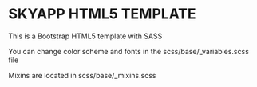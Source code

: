 SKYAPP HTML5 TEMPLATE
================

This is a Bootstrap HTML5 template with SASS

You can change color scheme and fonts in the scss/base/_variables.scss file

Mixins are located in scss/base/_mixins.scss
